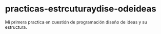 # practicas-estrcuturaydise-odeideas
Mi primera practica en cuestión de programación diseño de ideas y su estructura.
